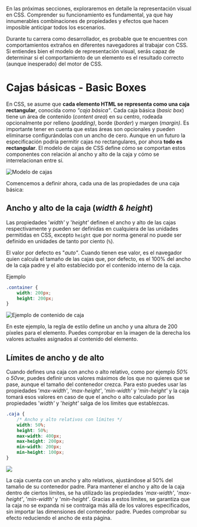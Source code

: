 En las próximas secciones, exploraremos en detalle la representación visual en CSS. Comprender su funcionamiento es fundamental, ya que hay innumerables combinaciones de propiedades y efectos que hacen imposible anticipar todos los escenarios.

Durante tu carrera como desarrollador, es probable que te encuentres con comportamientos extraños en diferentes navegadores al trabajar con CSS. Si entiendes bien el modelo de representación visual, serás capaz de determinar si el comportamiento de un elemento es el resultado correcto (aunque inesperado) del motor de CSS.

# Cajas básicas - Basic Boxes

En CSS, se asume que **cada elemento HTML se representa como una caja rectangular**, conocida como _"caja básica"_. Cada caja básica (_basic box_) tiene un área de contenido (_content area_) en su centro, rodeada opcionalmente por relleno (_padding)_, borde (_border_) y margen (_margin)_. Es importante tener en cuenta que estas áreas son opcionales y pueden eliminarse configurándolas con un ancho de cero. Aunque en un futuro la especificación podría permitir cajas no rectangulares, por ahora **todo es rectangular**. El modelo de cajas de CSS define cómo se comportan estos componentes con relación al ancho y alto de la caja y cómo se interrelacionan entre sí.

![Modelo de cajas](./images/box_model.png)

Comencemos a definir ahora, cada una de las propiedades de una caja básica:

## **Ancho y alto de la caja (_width & height_)**

Las propiedades '_width'_ y '_height'_ definen el ancho y alto de las cajas respectivamente y pueden ser definidas en cualquiera de las unidades permitidas en CSS, excepto `height` que por norma general no puede ser definido en unidades de tanto por ciento (`%`).

El valor por defecto es "_auto"_. Cuando tienen ese valor, es el navegador quien calcula el tamaño de las cajas que, por defecto, es el 100% del ancho de la caja padre y el alto establecido por el contenido interno de la caja.

Ejemplo
```CSS
.container {
    width: 200px;
    height: 200px;
}
```
	
![Ejemplo de contenido de caja](./images/content_box_example.png)

En este ejemplo, la regla de estilo define un ancho y una altura de 200 píxeles para el elemento. Puedes comprobar en la imagen de la derecha los valores actuales asignados al contenido del elemento.


## Límites de ancho y de alto

Cuando defines una caja con ancho o alto relativo, como por ejemplo _50%_ o _50vw_, puedes definir unos valores máximos de los que no quieres que se pase, aunque el tamaño del contenedor crezca. Para esto puedes usar las propiedades '_max-width'_, '_max-height'_, '_min-width'_ y '_min-height'_ y la caja tomará esos valores en caso de que el ancho o alto calculado por las propiedades '_width'_ y '_height'_ salga de los límites que establezcas.

```CSS
.caja { 
    /* Ancho y alto relativos con límites */
    width: 50%;
    height: 50%;
    max-width: 400px;
    max-height: 200px;
    min-width: 200px;
    min-height: 100px;
}
```
	
![](./images/06-box-limit.png)

La caja cuenta con un ancho y alto relativos, ajustándose al 50% del tamaño de su contenedor padre. Para mantener el ancho y alto de la caja dentro de ciertos límites, se ha utilizado las propiedades '_max-width'_, '_max-height'_, '_min-width'_ y '_min-height'_. Gracias a estos límites, se garantiza que la caja no se expanda ni se contraiga más allá de los valores especificados, sin importar las dimensiones del contenedor padre. Puedes comprobar su efecto reduciendo el ancho de esta página.
